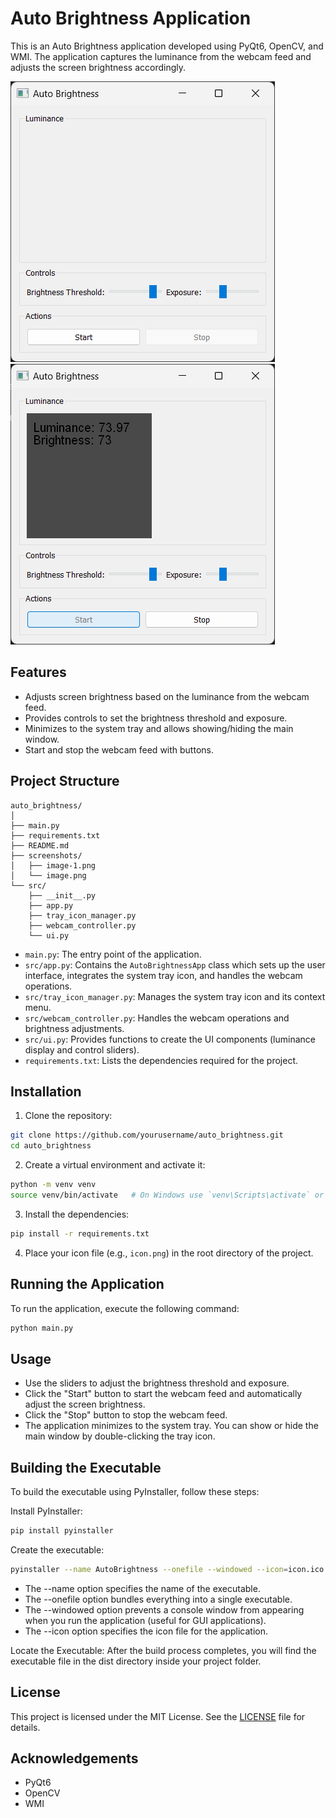 # Auto Brightness Application

This is an Auto Brightness application developed using PyQt6, OpenCV, and WMI. The application captures the luminance from the webcam feed and adjusts the screen brightness accordingly.

![Auto Brightness Application](images/image.png)
![alt text](images/image-1.png)

## Features

- Adjusts screen brightness based on the luminance from the webcam feed.
- Provides controls to set the brightness threshold and exposure.
- Minimizes to the system tray and allows showing/hiding the main window.
- Start and stop the webcam feed with buttons.

## Project Structure

```
auto_brightness/
│
├── main.py
├── requirements.txt
├── README.md
├── screenshots/
│   ├── image-1.png
│   └── image.png
└── src/
    ├── __init__.py
    ├── app.py
    ├── tray_icon_manager.py
    ├── webcam_controller.py
    └── ui.py

```

- `main.py`: The entry point of the application.
- `src/app.py`: Contains the `AutoBrightnessApp` class which sets up the user interface, integrates the system tray icon, and handles the webcam operations.
- `src/tray_icon_manager.py`: Manages the system tray icon and its context menu.
- `src/webcam_controller.py`: Handles the webcam operations and brightness adjustments.
- `src/ui.py`: Provides functions to create the UI components (luminance display and control sliders).
- `requirements.txt`: Lists the dependencies required for the project.

## Installation

1. Clone the repository:

```bash
git clone https://github.com/yourusername/auto_brightness.git
cd auto_brightness
```

2. Create a virtual environment and activate it:

```bash
python -m venv venv
source venv/bin/activate   # On Windows use `venv\Scripts\activate` or you can also use conda
```

3. Install the dependencies:

```bash
pip install -r requirements.txt
```

4. Place your icon file (e.g., `icon.png`) in the root directory of the project.

## Running the Application

To run the application, execute the following command:

```bash
python main.py
```

## Usage

- Use the sliders to adjust the brightness threshold and exposure.
- Click the "Start" button to start the webcam feed and automatically adjust the screen brightness.
- Click the "Stop" button to stop the webcam feed.
- The application minimizes to the system tray. You can show or hide the main window by double-clicking the tray icon.

## Building the Executable

To build the executable using PyInstaller, follow these steps:

Install PyInstaller:

```bash
pip install pyinstaller
```

Create the executable:

```bash
pyinstaller --name AutoBrightness --onefile --windowed --icon=icon.ico main.py
```

- The --name option specifies the name of the executable.
- The --onefile option bundles everything into a single executable.
- The --windowed option prevents a console window from appearing when you run the application (useful for GUI applications).
- The --icon option specifies the icon file for the application.

Locate the Executable:
After the build process completes, you will find the executable file in the dist directory inside your project folder.

## License

This project is licensed under the MIT License. See the [LICENSE](LICENSE) file for details.

## Acknowledgements

- PyQt6
- OpenCV
- WMI
